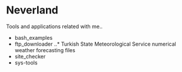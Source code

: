 Neverland
=========

Tools and applications related with me..

- bash_examples
- ftp_downloader
..* Turkish State Meteorological Service numerical weather forecasting files
- site_checker
- sys-tools
